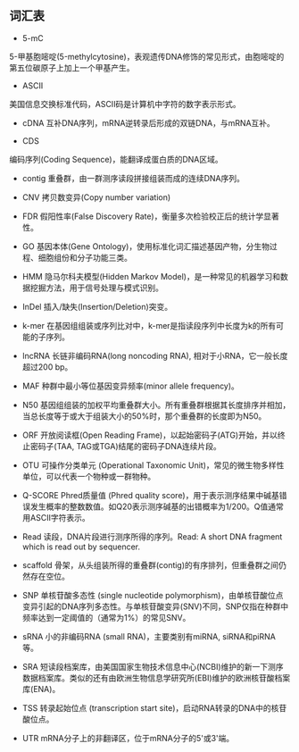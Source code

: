 ## 词汇表

* 5-mC

5-甲基胞嘧啶(5-methylcytosine)，表观遗传DNA修饰的常见形式，由胞嘧啶的第五位碳原子上加上一个甲基产生。

* ASCII

美国信息交换标准代码，ASCII码是计算机中字符的数字表示形式。

* cDNA
互补DNA序列，mRNA逆转录后形成的双链DNA，与mRNA互补。

* CDS

编码序列(Coding Sequence)，能翻译成蛋白质的DNA区域。

* contig
重叠群，由一群测序读段拼接组装而成的连续DNA序列。

* CNV
拷贝数变异(Copy number variation)

* FDR
假阳性率(False Discovery Rate)，衡量多次检验校正后的统计学显著性。

* GO
基因本体(Gene Ontology)，使用标准化词汇描述基因产物，分生物过程、细胞组份和分子功能三类。

* HMM
隐马尔科夫模型(Hidden Markov Model)，是一种常见的机器学习和数据挖掘方法，用于信号处理与模式识别。

* InDel
插入/缺失(Insertion/Deletion)突变。

* k-mer
在基因组组装或序列比对中，k-mer是指读段序列中长度为k的所有可能的子序列。

* lncRNA
长链非编码RNA(long noncoding RNA), 相对于小RNA，它一般长度超过200 bp。

* MAF
种群中最小等位基因变异频率(minor allele frequency)。

* N50
基因组组装的加权平均重叠群大小。所有重叠群根据其长度排序并相加，当总长度等于或大于组装大小的50%时，那个重叠群的长度即为N50。

* ORF
开放阅读框(Open Reading Frame)，以起始密码子(ATG)开始，并以终止密码子(TAA, TAG或TGA)结尾的密码子DNA连续片段。

* OTU
可操作分类单元 (Operational Taxonomic Unit)，常见的微生物多样性单位，可以代表一个物种或一群物种。

* Q-SCORE
Phred质量值 (Phred quality score)，用于表示测序结果中碱基错误发生概率的整数数值。如Q20表示测序碱基的出错概率为1/200。Q值通常用ASCII字符表示。

* Read 
读段，DNA片段进行测序所得的序列。Read: A short DNA fragment which is read out by sequencer.

* scaffold
骨架，从头组装所得的重叠群(contig)的有序排列，但重叠群之间仍然存在空位。

* SNP
单核苷酸多态性 (single nucleotide polymorphism)，由单核苷酸位点变异引起的DNA序列多态性。与单核苷酸变异(SNV)不同，SNP仅指在种群中频率达到一定阈值的（通常为1%）的常见SNV。

* sRNA
小的非编码RNA (small RNA)，主要类别有miRNA, siRNA和piRNA等。

* SRA 
短读段档案库，由美国国家生物技术信息中心(NCBI)维护的新一下测序数据档案库。类似的还有由欧洲生物信息学研究所(EBI)维护的欧洲核苷酸档案库(ENA)。

* TSS
转录起始位点 (transcription start site)，启动RNA转录的DNA中的核苷酸位点。

* UTR 
mRNA分子上的非翻译区，位于mRNA分子的5'或3'端。

